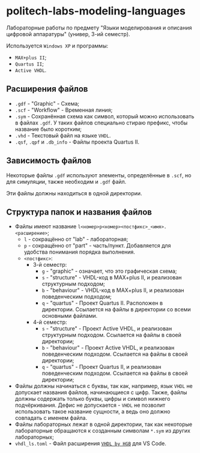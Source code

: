 # politech-labs-modeling-languages

Лабораторные работы по предмету "Языки моделирования и описания цифровой аппаратуры" (универ, 3-ий семестр).

Используется `Windows XP` и программы:

- `MAX+plus II`;
- `Quartus II`;
- `Active VHDL`.

## Расширения файлов

- `.gdf` - "Graphic" - Схема;
- `.scf` - "Workflow" - Временная линия;
- `.sym` - Сохранённая схема как символ, который можно использовать в файлах `.gdf`. У таких файлов специально стираю префикс, чтобы название было коротким;
- `.vhd` - Текстовый файл на языке `VHDL`.
- `.qsf`, `.qpf` и `.db_info` - Файлы проекта Quartus II.

## Зависимость файлов

Некоторые файлы `.gdf` используют элементы, определённые в `.scf`, но для симуляции, также необходим и `.gdf` файл.

Эти файлы должны находиться в одной директории.

## Структура папок и названия файлов

- Файлы имеют название `l<номер>p<номер><постфикс>_<имя>.<расширение>`;
  - `l` - сокращённо от "lab" - лабораторная;
  - `p` - сокращённо от "part" - часть/пункт.
    Добавляется для удобства понимания порядка выполнения.
  - `<постфикс>`:
    - 3-й семестр:
      - `g` - "graphic" - означает, что это графическая схема;
      - `s` - "structure" - VHDL-код в MAX+plus II, и реализован структурным подходом;
      - `b` - "behaviour" - VHDL-код в MAX+plus II, и реализован поведенческим подходом;
      - `q` - "quartus" - Проект Quartus II. Расположен в директории. Ссылается на файлы в директории со всеми основными файлами.
    - 4-й семестр:
      - `s` - "structure" - Проект Active VHDL, и реализован структурным подходом. Ссылается на файлы в своей директории;
      - `b` - "behaviour" - Проект Active VHDL, и реализован поведенческим подходом. Ссылается на файлы в своей директории;
      - `q` - "quartus" - Проект Quartus II, и реализован поведенческим подходом. Ссылается на файлы в своей директории;
- Файлы должны начинаться с буквы, так как, например, язык `VHDL` не допускает названия файлов, начинающиеся с цифр.
  Также, файлы должны содержать только буквы, цифры и символ нижнего подчёркивания.
  Дефис не допускается - `VHDL` не позволит использовать такое название сущности, а ведь оно должно совпадать с именем файла.
- Файлы лабораторных лежат в одной директории, так как некоторые лабораторные обращаются к созданным символам `*.sym` из других лабораторных;
- `vhdl_ls.toml` - Файл расширения [`VHDL by HGB`](https://marketplace.visualstudio.com/items?itemName=P2L2.vhdl-by-hgb) для VS Code.